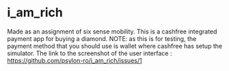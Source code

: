 # i_am_rich
Made as an assignment of six sense mobility. This is a cashfree integrated payment app for buying a diamond. NOTE: as this is for testing, the payment method that you should use is wallet where cashfree has setup the simulator.
The link to the screenshot of the user interface : https://github.com/psylon-ro/i_am_rich/issues/1
